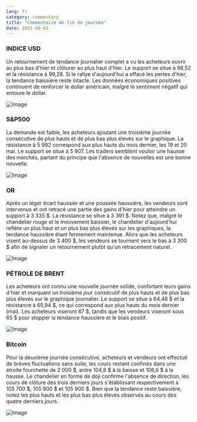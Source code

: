 ```yaml
---
lang: fr
category: commentary
title: "Commentaire de fin de journée"
date: 2025-06-03
---
```


### INDICE USD

Un retournement de tendance journalier complet a vu les acheteurs ouvrir au plus bas d'hier et clôturer au plus haut d'hier. Le support se situe à 98,52 et la résistance à 99,28. Si le rallye d'aujourd'hui a effacé les pertes d'hier, la tendance baissière reste intacte. Les données économiques positives continuent de renforcer le dollar américain, malgré le sentiment négatif qui entoure le dollar.

![Image](https://markleighedu.github.io/img/Jun-2025/03-Jun-2025/usdindex.jpg)

### S&P500

La demande est faible, les acheteurs ajoutant une troisième journée consécutive de plus hauts et de plus bas plus élevés sur le graphique. La résistance à 5 992 correspond aux plus hauts du mois dernier, les 19 et 20 mai. Le support se situe à 5 907. Les traders semblent vouloir une hausse des marchés, partant du principe que l'absence de nouvelles est une bonne nouvelle.

![Image](https://markleighedu.github.io/img/Jun-2025/03-Jun-2025/sp500.jpg)

### OR

Après un léger écart haussier et une poussée haussière, les vendeurs sont intervenus et ont retracé une partie des gains d'hier pour atteindre un support à 3 335 $. La résistance se situe à 3 391 $. Notez que, malgré le chandelier rouge et le mouvement baissier, le chandelier d'aujourd'hui reflète un plus haut et un plus bas plus élevés sur les graphiques, la tendance haussière étant fermement maintenue. Alors que les acheteurs visent au-dessus de 3 400 $, les vendeurs se tournent vers le bas à 3 300 $ afin de signaler un retournement plutôt qu'un retracement naturel.

![Image](https://markleighedu.github.io/img/Jun-2025/03-Jun-2025/gold.jpg)

### PÉTROLE DE BRENT

Les acheteurs ont connu une nouvelle journée solide, confortant leurs gains d'hier et marquant un troisième jour consécutif de plus hauts et de plus bas plus élevés sur le graphique journalier. Le support se situe à 64,48 $ et la résistance à 65,94 $, ce qui correspond aux plus hauts du mois dernier (mai). Les acheteurs viseront 67 $, tandis que les vendeurs viseront sous 65 $ pour stopper la tendance haussière et le biais positif.

![Image](https://markleighedu.github.io/img/Jun-2025/03-Jun-2025/brentoil.jpg)

### Bitcoin

Pour la deuxième journée consécutive, acheteurs et vendeurs ont effectué de brèves fluctuations sans suite, les cours restant confinés dans une étroite fourchette de 2 000 $, entre 104,8 $ à la baisse et 106,8 $ à la hausse. Le chandelier en forme de doji confirme l'absence de direction, les cours de clôture des trois derniers jours s'établissant respectivement à 105 700 $, 105 900 $ et 105 900 $. Bien que la tendance reste baissière, notez les plus hauts et les plus bas plus élevés observés au cours des quatre derniers jours.

![Image](https://markleighedu.github.io/img/Jun-2025/03-Jun-2025/bitcoin.jpg)

